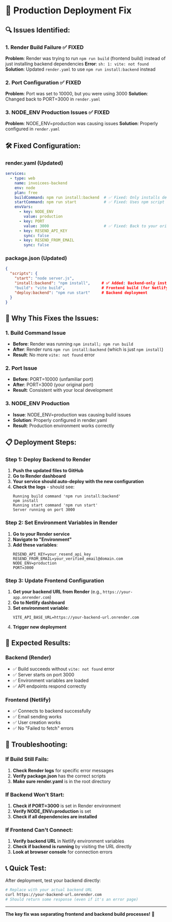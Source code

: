 # 🚨 Production Deployment Fix

## 🔍 Issues Identified:

### 1. **Render Build Failure** ✅ FIXED
**Problem**: Render was trying to run `npm run build` (frontend build) instead of just installing backend dependencies
**Error**: `sh: 1: vite: not found`
**Solution**: Updated `render.yaml` to use `npm run install:backend` instead

### 2. **Port Configuration** ✅ FIXED
**Problem**: Port was set to 10000, but you were using 3000
**Solution**: Changed back to PORT=3000 in `render.yaml`

### 3. **NODE_ENV Production Issues** ✅ FIXED
**Problem**: NODE_ENV=production was causing issues
**Solution**: Properly configured in `render.yaml`

## 🛠️ Fixed Configuration:

### render.yaml (Updated)
```yaml
services:
  - type: web
    name: invoicees-backend
    env: node
    plan: free
    buildCommand: npm run install:backend  # ✅ Fixed: Only installs dependencies
    startCommand: npm run start            # ✅ Fixed: Uses npm script
    envVars:
      - key: NODE_ENV
        value: production
      - key: PORT
        value: 3000                        # ✅ Fixed: Back to your original port
      - key: RESEND_API_KEY
        sync: false
      - key: RESEND_FROM_EMAIL
        sync: false
```

### package.json (Updated)
```json
{
  "scripts": {
    "start": "node server.js",
    "install:backend": "npm install",     # ✅ Added: Backend-only install
    "build": "vite build",                # Frontend build (for Netlify)
    "deploy:backend": "npm run start"     # Backend deployment
  }
}
```

## 🔧 Why This Fixes the Issues:

### 1. **Build Command Issue**
- **Before**: Render was running `npm install; npm run build`
- **After**: Render runs `npm run install:backend` (which is just `npm install`)
- **Result**: No more `vite: not found` error

### 2. **Port Issue**
- **Before**: PORT=10000 (unfamiliar port)
- **After**: PORT=3000 (your original port)
- **Result**: Consistent with your local development

### 3. **NODE_ENV Production**
- **Issue**: NODE_ENV=production was causing build issues
- **Solution**: Properly configured in render.yaml
- **Result**: Production environment works correctly

## 📋 Deployment Steps:

### Step 1: Deploy Backend to Render
1. **Push the updated files to GitHub**
2. **Go to Render dashboard**
3. **Your service should auto-deploy with the new configuration**
4. **Check the logs** - should see:
   ```
   Running build command 'npm run install:backend'
   npm install
   Running start command 'npm run start'
   Server running on port 3000
   ```

### Step 2: Set Environment Variables in Render
1. **Go to your Render service**
2. **Navigate to "Environment"**
3. **Add these variables**:
   ```
   RESEND_API_KEY=your_resend_api_key
   RESEND_FROM_EMAIL=your_verified_email@domain.com
   NODE_ENV=production
   PORT=3000
   ```

### Step 3: Update Frontend Configuration
1. **Get your backend URL from Render** (e.g., `https://your-app.onrender.com`)
2. **Go to Netlify dashboard**
3. **Set environment variable**:
   ```
   VITE_API_BASE_URL=https://your-backend-url.onrender.com
   ```
4. **Trigger new deployment**

## 🎯 Expected Results:

### Backend (Render)
- ✅ Build succeeds without `vite: not found` error
- ✅ Server starts on port 3000
- ✅ Environment variables are loaded
- ✅ API endpoints respond correctly

### Frontend (Netlify)
- ✅ Connects to backend successfully
- ✅ Email sending works
- ✅ User creation works
- ✅ No "Failed to fetch" errors

## 🚨 Troubleshooting:

### If Build Still Fails:
1. **Check Render logs** for specific error messages
2. **Verify package.json** has the correct scripts
3. **Make sure render.yaml** is in the root directory

### If Backend Won't Start:
1. **Check if PORT=3000** is set in Render environment
2. **Verify NODE_ENV=production** is set
3. **Check if all dependencies are installed**

### If Frontend Can't Connect:
1. **Verify backend URL** in Netlify environment variables
2. **Check if backend is running** by visiting the URL directly
3. **Look at browser console** for connection errors

## 📞 Quick Test:

After deployment, test your backend directly:
```bash
# Replace with your actual backend URL
curl https://your-backend-url.onrender.com
# Should return some response (even if it's an error page)
```

---

**The key fix was separating frontend and backend build processes!** 🎉
